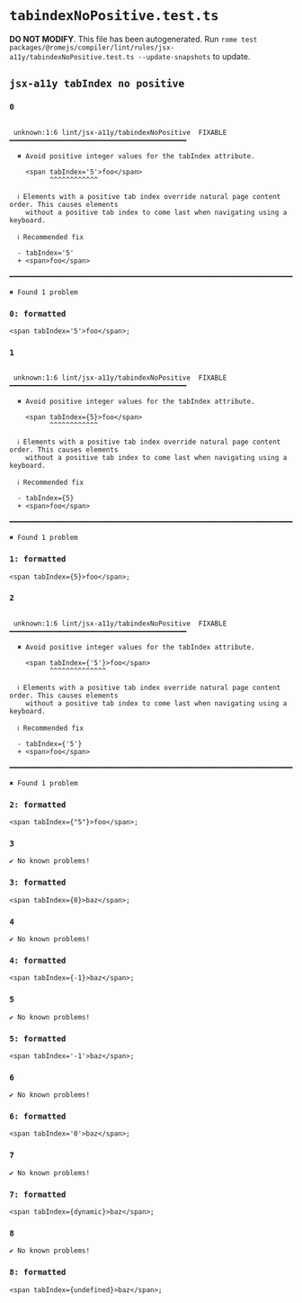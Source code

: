 # `tabindexNoPositive.test.ts`

**DO NOT MODIFY**. This file has been autogenerated. Run `rome test packages/@romejs/compiler/lint/rules/jsx-a11y/tabindexNoPositive.test.ts --update-snapshots` to update.

## `jsx-a11y tabIndex no positive`

### `0`

```

 unknown:1:6 lint/jsx-a11y/tabindexNoPositive  FIXABLE  ━━━━━━━━━━━━━━━━━━━━━━━━━━━━━━━━━━━━━━━━━━━━

  ✖ Avoid positive integer values for the tabIndex attribute.

    <span tabIndex='5'>foo</span>
          ^^^^^^^^^^^^

  ℹ Elements with a positive tab index override natural page content order. This causes elements
    without a positive tab index to come last when navigating using a keyboard.

  ℹ Recommended fix

  - tabIndex='5'
  + <span>foo</span>

━━━━━━━━━━━━━━━━━━━━━━━━━━━━━━━━━━━━━━━━━━━━━━━━━━━━━━━━━━━━━━━━━━━━━━━━━━━━━━━━━━━━━━━━━━━━━━━━━━━━

✖ Found 1 problem

```

### `0: formatted`

```
<span tabIndex='5'>foo</span>;

```

### `1`

```

 unknown:1:6 lint/jsx-a11y/tabindexNoPositive  FIXABLE  ━━━━━━━━━━━━━━━━━━━━━━━━━━━━━━━━━━━━━━━━━━━━

  ✖ Avoid positive integer values for the tabIndex attribute.

    <span tabIndex={5}>foo</span>
          ^^^^^^^^^^^^

  ℹ Elements with a positive tab index override natural page content order. This causes elements
    without a positive tab index to come last when navigating using a keyboard.

  ℹ Recommended fix

  - tabIndex={5}
  + <span>foo</span>

━━━━━━━━━━━━━━━━━━━━━━━━━━━━━━━━━━━━━━━━━━━━━━━━━━━━━━━━━━━━━━━━━━━━━━━━━━━━━━━━━━━━━━━━━━━━━━━━━━━━

✖ Found 1 problem

```

### `1: formatted`

```
<span tabIndex={5}>foo</span>;

```

### `2`

```

 unknown:1:6 lint/jsx-a11y/tabindexNoPositive  FIXABLE  ━━━━━━━━━━━━━━━━━━━━━━━━━━━━━━━━━━━━━━━━━━━━

  ✖ Avoid positive integer values for the tabIndex attribute.

    <span tabIndex={'5'}>foo</span>
          ^^^^^^^^^^^^^^

  ℹ Elements with a positive tab index override natural page content order. This causes elements
    without a positive tab index to come last when navigating using a keyboard.

  ℹ Recommended fix

  - tabIndex={'5'}
  + <span>foo</span>

━━━━━━━━━━━━━━━━━━━━━━━━━━━━━━━━━━━━━━━━━━━━━━━━━━━━━━━━━━━━━━━━━━━━━━━━━━━━━━━━━━━━━━━━━━━━━━━━━━━━

✖ Found 1 problem

```

### `2: formatted`

```
<span tabIndex={"5"}>foo</span>;

```

### `3`

```
✔ No known problems!

```

### `3: formatted`

```
<span tabIndex={0}>baz</span>;

```

### `4`

```
✔ No known problems!

```

### `4: formatted`

```
<span tabIndex={-1}>baz</span>;

```

### `5`

```
✔ No known problems!

```

### `5: formatted`

```
<span tabIndex='-1'>baz</span>;

```

### `6`

```
✔ No known problems!

```

### `6: formatted`

```
<span tabIndex='0'>baz</span>;

```

### `7`

```
✔ No known problems!

```

### `7: formatted`

```
<span tabIndex={dynamic}>baz</span>;

```

### `8`

```
✔ No known problems!

```

### `8: formatted`

```
<span tabIndex={undefined}>baz</span>;

```
